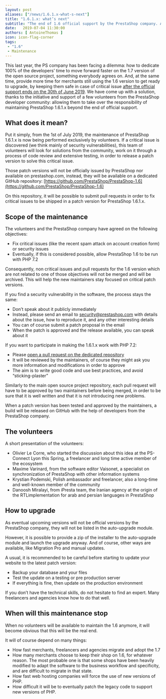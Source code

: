 ```yaml
---
layout: post
aliases: ["/news/1.6.1.x-what-s-next"]
title: "1.6.1.x: what’s next"
subtitle: "The end of 1.6 official support by the PrestaShop company. And the beginning of something new."
date:   2019-07-04 11:30:00
authors: [ AntoineThomas ]
icon: icon-flag-corner
tags:
 - "1.6"
 - Maintenance
---
```



This last year, the PS company has been facing a dilemma: how to dedicate 100% of the developers’ time to move forward faster on the 1.7 version of the open source project, something everybody agrees on. And, at the same time, provide more time for merchants still using the 1.6 version to get ready to upgrade, by keeping them safe in case of critical issue [after the official support ends on the 30th of June 2019](https://www.prestashop.com/en/blog/maintenance-extension-prestashop-1-6). We have come up with a solution, thanks to the initiative and support of a few volunteers from the PrestaShop developer community: allowing them to take over the responsibility of maintaining PrestaShop 1.6.1.x beyond the end of official support.


## What does it mean?

Put it simply, from the 1st of July 2019, the maintenance of PrestaShop 1.6.1.x is now being performed exclusively by volunteers. If a critical issue is discovered (we think mainly of security vulnerabilities), this team of volunteers will look for solutions from the community, work on it through a process of code review and extensive testing, in order to release a patch version to solve this critical issue.

Those patch versions will not be officially issued by PrestaShop nor available on prestashop.com, instead, they will be available on a dedicated GitHub repository:
[https://github.com/PrestaShop/PrestaShop-1.6](https://github.com/PrestaShop/PrestaShop-1.6)

On this repository, it will be possible to submit pull requests in order to fix critical issues to be shipped in a patch version for PrestaShop 1.6.1.x.


## Scope of the maintenance

The volunteers and the PrestaShop company have agreed on the following objectives:

- Fix critical issues (like the recent spam attack on account creation form) or security issues
- Eventually, if this is considered possible, allow PrestaShop 1.6 to be run with PHP 7.2

Consequently, non critical issues and pull requests for the 1.6 version which are not related to one of those objectives will not be merged and will be archived. This will help the new maintainers stay focused on critical patch versions. 

If you find a security vulnerability in the software, the process stays the same:

- Don’t speak about it publicly immediately
- Instead, please send an email to security@prestashop.com with details about the issue, how to reproduce it, and any other interesting details
- You can of course submit a patch proposal in the email
- When the patch is approved and the release available, you can speak about it

If you want to participate in making the 1.6.1.x work with PHP 7.2:

- Please [open a pull request on the dedicated repository](https://github.com/PrestaShop/PrestaShop-1.6/pulls)
- It will be reviewed by the maintainers, of course they might ask you more information and modifications in order to approve
- The aim is to write good code and use best practices, and avoid “sticking-plaster”

Similarly to the main open source project repository, each pull request will have to be approved by two maintainers before being merged, in order to be sure that it is well written and that it is not introducing new problems.

When a patch version has been tested and approved by the maintainers, a build will be released on GitHub with the help of developers from the PrestaShop company. 


## The volunteers

A short presentation of the volunteers:

- Olivier Le Corre, who started the discussion about this idea at the PS-Connect Lyon this Spring, a freelancer and long time active member of the ecosystem
- Maxime Varinard, from the software editor Vaisonet, a specialist on synchronization of PrestaShop with other information systems
- Krystian Podemski, Polish ambassador and freelancer, also a long-time and well-known member of the community
- Danoosh Miralayi, from iPresta team, the Iranian agency at the origin of the RTLimplementation for arab and persian languages in PrestaShop


## How to upgrade

As eventual upcoming versions will not be official versions by the PrestaShop company, they will not be listed in the auto-upgrade module. 

However, it is possible to provide a zip of the installer to the auto-upgrade module and launch the upgrade anyway. And of course, other ways are available, like Migration Pro and manual updates.

A usual, it is recommended to be careful before starting to update your website to the latest patch version:

- Backup your database and your files
- Test the update on a testing or pre production server
- If everything is fine, then update on the production environment

If you don’t have the technical skills, do not hesitate to find an expert. Many freelancers and agencies know how to do that well.


## When will this maintenance stop

When no volunteers will be available to maintain the 1.6 anymore, it will become obvious that this will be the real end.

It will of course depend on many things:

- How fast merchants, freelancers and agencies migrate and adopt the 1.7
- How many merchants choose to keep their shop on 1.6, for whatever reason. The most probable one is that some shops have been heavily modified to adapt the software to the business workflow and specificity, and are difficult to migrate in that state.
- How fast web hosting companies will force the use of new versions of PHP.
- How difficult it will be to eventually patch the legacy code to support new versions of PHP.
